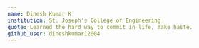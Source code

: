 ```yaml
---
name: Dinesh Kumar K
institution: St. Joseph's College of Engineering
quote: Learned the hard way to commit in life, make haste.
github_user: dineshkumar12004
---
```

